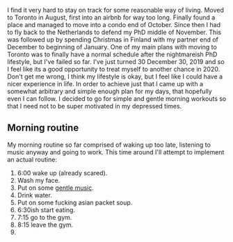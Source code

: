 I find it very hard to stay on track for some reasonable way of living. Moved to Toronto in August, first into an airbnb 
for way too long. Finally found a place and managed to move into a condo end of October. Since then I had to fly back
to the Netherlands to defend my PhD middle of November. This was followed up by spending Christmas in Finland 
with my partner end of December to beginning of January. One of my main plans with moving to Toronto was to finally have a
normal schedule after the nightmareish PhD lifestyle, but I've failed so far. I've just turned 30 December 30, 2019 and so
I feel like its a good opportunity to treat myself to another chance in 2020. Don't get me wrong, I think my lifestyle is
okay, but I feel like I could have a nicer experience in life. In order to achieve just that I came up with a somewhat 
arbitrary and simple enough plan for my days, that hopefully even I can follow. I decided to go for simple and gentle 
morning workouts so that I need not to be super motivated in my depressed times. 

## Morning routine

My morning routine so far comprised of waking up too late, listening to music anyway and going to work.
This time around I'll attempt to implement an actual routine:

1. 6:00 wake up (already scared).
2. Wash my face.
3. Put on some [gentle music](https://www.youtube.com/watch?v=zreVOAijs2Y).
4. Drink water.
5. Put on some fucking asian packet soup.
6. 6:30ish start eating.
7. 7:15 go to the gym.
8. 8:15 leave the gym.
9. 
